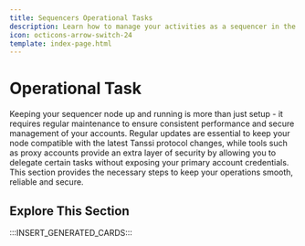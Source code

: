 ```yaml
---
title: Sequencers Operational Tasks
description: Learn how to manage your activities as a sequencer in the Tanssi network protocol, including managing your account, upgrading your node, and more.
icon: octicons-arrow-switch-24
template: index-page.html
---
```


# Operational Task

Keeping your sequencer node up and running is more than just setup - it requires regular maintenance to ensure consistent performance and secure management of your accounts. Regular updates are essential to keep your node compatible with the latest Tanssi protocol changes, while tools such as proxy accounts provide an extra layer of security by allowing you to delegate certain tasks without exposing your primary account credentials. This section provides the necessary steps to keep your operations smooth, reliable and secure.


## Explore This Section

:::INSERT_GENERATED_CARDS::: 